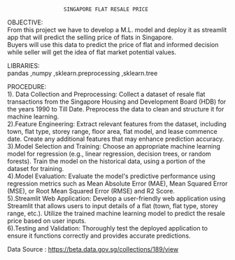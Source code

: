                       SINGAPORE FLAT RESALE PRICE

    
OBJECTIVE:  
From this project we have to develop a M.L. model and deploy it as streamlit app that will predict the selling price of flats in Singapore.  
Buyers will use this data to predict the price of flat and informed decision while seller will get the idea of flat market potential values.  

  
LIBRARIES:  
pandas 
,numpy 
,sklearn.preprocessing 
,sklearn.tree

PROCEDURE:  
1). Data Collection and Preprocessing: Collect a dataset of resale flat transactions from the Singapore Housing and Development Board (HDB) for the years 1990 to Till Date. Preprocess the data to clean and structure it for machine learning.  
2).Feature Engineering: Extract relevant features from the dataset, including town, flat type, storey range, floor area, flat model, and lease commence date. Create any additional features that may enhance prediction accuracy.  
3).Model Selection and Training: Choose an appropriate machine learning model for regression (e.g., linear regression, decision trees, or random forests). Train the model on the historical data, using a portion of the dataset for training.  
4).Model Evaluation: Evaluate the model's predictive performance using regression metrics such as Mean Absolute Error (MAE), Mean Squared Error (MSE), or Root Mean Squared Error (RMSE) and R2 Score.  
5).Streamlit Web Application: Develop a user-friendly web application using Streamlit that allows users to input details of a flat (town, flat type, storey range, etc.). Utilize the trained machine learning model to predict the resale price based on user inputs.  
6).Testing and Validation: Thoroughly test the deployed application to ensure it functions correctly and provides accurate predictions.  


Data Source : https://beta.data.gov.sg/collections/189/view


